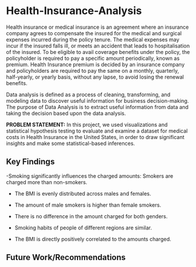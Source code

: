 # Health-Insurance-Analysis

Health insurance or medical insurance is an agreement where an insurance company agrees to compensate the insured for the medical and surgical expenses incurred during the policy tenure. The medical expenses may incur if the insured falls ill, or meets an accident that leads to hospitalisation of the insured.
To be eligible to avail coverage benefits under the policy, the policyholder is required to pay a specific amount periodically, known as premium.
Health Insurance premium is decided by an insurance company and policyholders are required to pay the same on a monthly, quarterly, half-yearly, or yearly basis, without any lapse, to avoid losing the renewal benefits.


Data analysis is defined as a process of cleaning, transforming, and modeling data to discover useful information for business decision-making. The purpose of Data Analysis is to extract useful information from data and taking the decision based upon the data analysis.

**PROBLEM STATEMENT:** In this project, we used visualizations and statistical hypothesis testing to evaluate and examine a dataset for medical costs in Health Insurance in the United States, in order to draw significant insights and make some statistical-based inferences.

## Key Findings

-Smoking significantly influences the charged amounts: Smokers are charged more than non-smokers.

- The BMI is evenly distributed across males and females.

- The amount of male smokers is higher than female smokers.

- There is no difference in the amount charged for both genders.

- Smoking habits of people of different regions are similar. 

- The BMI is directly positively correlated to the amounts charged.

## Future Work/Recommendations
